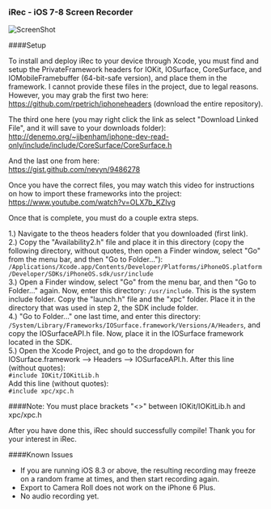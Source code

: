 ### iRec - iOS 7-8 Screen Recorder

![ScreenShot](https://pbs.twimg.com/media/CATNEPXWQAAJWSt.jpg)

####Setup  
  
To install and deploy iRec to your device through Xcode, you must find and setup the PrivateFramework headers for IOKit, IOSurface, CoreSurface, and IOMobileFramebuffer (64-bit-safe version), and place them in the framework. I cannot provide these files in the project, due to legal reasons. However, you may grab the first two here:  
https://github.com/rpetrich/iphoneheaders (download the entire repository).

The third one here (you may right click the link as select "Download Linked File", and it will save to your downloads folder):  
http://denemo.org/~jjbenham/iphone-dev-read-only/include/include/CoreSurface/CoreSurface.h

And the last one from here:  
https://gist.github.com/nevyn/9486278

Once you have the correct files, you may watch this video for instructions on how to import these frameworks into the project:  
https://www.youtube.com/watch?v=OLX7b_KZIvg

Once that is complete, you must do a couple extra steps.
  
1.) Navigate to the theos headers folder that you downloaded (first link).  
2.) Copy the "Availability2.h" file and place it in this directory (copy the following directory, without quotes, then open a Finder window, select "Go" from the menu bar, and then "Go to Folder..."): <code>/Applications/Xcode.app/Contents/Developer/Platforms/iPhoneOS.platform/Developer/SDKs/iPhoneOS.sdk/usr/include</code>  
3.) Open a Finder window, select "Go" from the menu bar, and then "Go to Folder..." again. Now, enter this directory:
<code>/usr/include</code>. This is the system include folder. Copy the "launch.h" file and the "xpc" folder. Place it in the directory that was used in step 2, the SDK include folder.  
4.) "Go to Folder..." one last time, and enter this directory:  
<code>/System/Library/Frameworks/IOSurface.framework/Versions/A/Headers</code>, and copy the IOSurfaceAPI.h file. Now, place it in the IOSurface framework located in the SDK.  
5.) Open the Xcode Project, and go to the dropdown for IOSurface.framework --> Headers --> IOSurfaceAPI.h. After this line (without quotes):  
<code>#include IOKit/IOKitLib.h</code>    
Add this line (without quotes):  
<code>#include xpc/xpc.h</code>  
  
####Note: You must place brackets "<>" between IOKit/IOKitLib.h and xpc/xpc.h

After you have done this, iRec should successfully compile! Thank you for your interest in iRec.

####Known Issues  
  
* If you are running iOS 8.3 or above, the resulting recording may freeze on a random frame at times, and then start recording again.  
* Export to Camera Roll does not work on the iPhone 6 Plus.  
* No audio recording yet.
